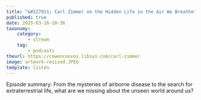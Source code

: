 ```yaml
---
title: "&#127911; Carl Zimmer on the Hidden Life in the Air We Breathe"
published: true
date: 2025-03-16-10-36
taxonomy:
    category:
        - stream
    tag:
        - podcasts
theurl: https://cowenconvos.libsyn.com/carl-zimmer
image: artwork-resized.JPEG
template: listen
---
```


Episode summary: From the mysteries of airborne disease to the search for extraterrestrial life, what are we missing about the unseen world around us?
